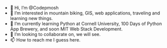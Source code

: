 - 👋 Hi, I’m @Codepmosh
- 👀 I’m interested in mountain biking, GIS, web applications, traveling and learning new things.
- 🌱 I’m currently learning Python at Cornell University, 100 Days of Python App Brewery, and soon MIT Web Stack Development.
- 💞️ I’m looking to collaborate on, we will see.
- 📫 How to reach me I guess here.

<!---
codepmosh/codepmosh is a ✨ special ✨ repository because its `README.md` (this file) appears on your GitHub profile.
You can click the Preview link to take a look at your changes.
--->
